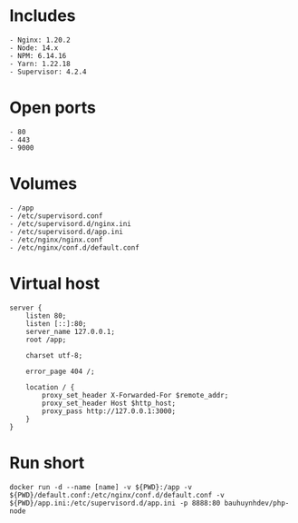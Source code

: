 # Includes
```text
- Nginx: 1.20.2
- Node: 14.x
- NPM: 6.14.16
- Yarn: 1.22.18
- Supervisor: 4.2.4
```
# Open ports
```text
- 80
- 443
- 9000
```
# Volumes
```text
- /app
- /etc/supervisord.conf
- /etc/supervisord.d/nginx.ini
- /etc/supervisord.d/app.ini
- /etc/nginx/nginx.conf
- /etc/nginx/conf.d/default.conf
```
# Virtual host
```apacheconf
server {
    listen 80;
    listen [::]:80;
    server_name 127.0.0.1;
    root /app;

    charset utf-8;

    error_page 404 /;

    location / {
        proxy_set_header X-Forwarded-For $remote_addr;
        proxy_set_header Host $http_host;
        proxy_pass http://127.0.0.1:3000;
    }
}
```
# Run short
```shell
docker run -d --name [name] -v ${PWD}:/app -v ${PWD}/default.conf:/etc/nginx/conf.d/default.conf -v ${PWD}/app.ini:/etc/supervisord.d/app.ini -p 8888:80 bauhuynhdev/php-node
```